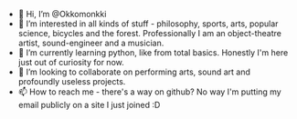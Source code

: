 - 👋 Hi, I’m @Okkomonkki
- 👀 I’m interested in all kinds of stuff - philosophy, sports, arts, popular science, bicycles and the forest. Professionally I am an object-theatre artist, sound-engineer and a musician.
- 🌱 I’m currently learning python, like from total basics. Honestly I'm here just out of curiosity for now.
- 💞️ I’m looking to collaborate on performing arts, sound art and profoundly useless projects.
- 📫 How to reach me - there's a way on github? No way I'm putting my email publicly on a site I just joined :D

<!---
Okkomonkki/Okkomonkki is a ✨ special ✨ repository because its `README.md` (this file) appears on your GitHub profile.
You can click the Preview link to take a look at your changes.
--->
